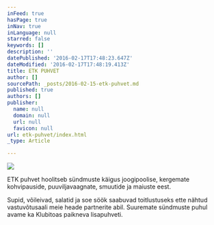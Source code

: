 ```yaml
---
inFeed: true
hasPage: true
inNav: true
inLanguage: null
starred: false
keywords: []
description: ''
datePublished: '2016-02-17T17:48:23.647Z'
dateModified: '2016-02-17T17:48:19.413Z'
title: ETK PUHVET
author: []
sourcePath: _posts/2016-02-15-etk-puhvet.md
published: true
authors: []
publisher:
  name: null
  domain: null
  url: null
  favicon: null
url: etk-puhvet/index.html
_type: Article

---
```

![](https://the-grid-user-content.s3-us-west-2.amazonaws.com/f54453b7-20df-4516-902e-4068e29a315e.jpg)

ETK puhvet hoolitseb sündmuste käigus joogipoolise, kergemate kohvipauside, puuviljavaagnate, smuutide ja maiuste eest. 

Supid, võileivad, salatid ja soe söök saabuvad toitlustuseks ette nähtud vastuvõtusaali meie heade partnerite abil.
Suuremate sündmuste puhul avame ka Klubitoas paikneva lisapuhveti.